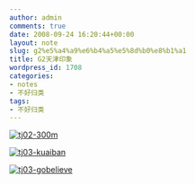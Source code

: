 ```yaml
---
author: admin
comments: true
date: 2008-09-24 16:20:44+00:00
layout: note
slug: g2%e5%a4%a9%e6%b4%a5%e5%8d%b0%e8%b1%a1
title: G2天津印象
wordpress_id: 1708
categories:
- notes
- 不好归类
tags:
- 不好归类
---
```


[![tj02-300m](http://pic.yupoo.com/ctb.my/3433763ddd1f/medium.jpg)](http://www.yupoo.com/photos/view?id=ff8080811c927ef1011c9522ffd62445)

[![tj03-kuaiban](http://pic.yupoo.com/ctb.my/0986863ddd20/medium.jpg)](http://www.yupoo.com/photos/view?id=ff8080811c927ef1011c952300d32447)

[![tj03-gobelieve](http://pic.yupoo.com/ctb.my/1726163ddd1f/medium.jpg)](http://www.yupoo.com/photos/view?id=ff8080811c927ef1011c952300592446)
